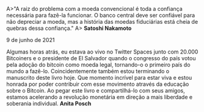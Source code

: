 



A>"A raiz do problema com a moeda convencional é toda a confiança necessária para fazê-la funcionar. O banco central deve ser confiável para não depreciar a moeda, mas a história das moedas fiduciárias está cheia de quebras dessa confiança."
A>				**Satoshi Nakamoto**



9 de junho de 2021

Algumas horas atrás, eu estava ao vivo no Twitter Spaces junto com 20.000 Bitcoiners e o presidente de El Salvador quando o congresso do país votou pela adoção do bitcoin como moeda legal, tornando-o o primeiro país do mundo a fazê-lo. Coincidentemente também estou terminando o manuscrito deste livro hoje. Que momento incrível para estar viva e estou honrada por poder contribuir com esse movimento através da educação sobre o Bitcoin. Ao pegar este livro e compartilhá-lo com seus amigos, estamos acelerando a revolução monetária em direção a mais liberdade e soberania individual.
					**Anita Posch**
